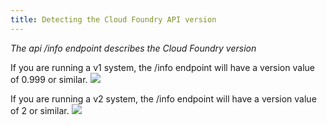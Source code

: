 ```yaml
---
title: Detecting the Cloud Foundry API version
---
```


*The api /info endpoint describes the Cloud Foundry version*

If you are running a v1 system, the /info endpoint will have a version value of 0.999 or similar.
<img src="/images/running/v1system.png"/>

If you are running a v2 system, the /info endpoint will have a version value of 2 or similar.
<img src="/images/running/v2system.png"/>

